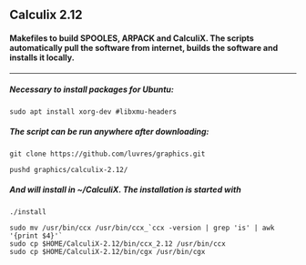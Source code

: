 ## Calculix 2.12
#### Makefiles to build SPOOLES, ARPACK and CalculiX. The scripts automatically pull the software from internet, builds the software and installs it locally. 
-----
##### Necessary to install packages for Ubuntu:
```
sudo apt install xorg-dev #libxmu-headers
```
##### The script can be run anywhere after downloading:
```
git clone https://github.com/luvres/graphics.git

pushd graphics/calculix-2.12/
```
##### And will install in ~/CalculiX. The installation is started with
```
./install
```
```
sudo mv /usr/bin/ccx /usr/bin/ccx_`ccx -version | grep 'is' | awk '{print $4}'`
sudo cp $HOME/CalculiX-2.12/bin/ccx_2.12 /usr/bin/ccx
sudo cp $HOME/CalculiX-2.12/bin/cgx /usr/bin/cgx
```
